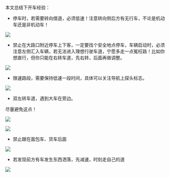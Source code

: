 

本文总结下开车经验：  



- 停车时，若需要转向借道，必须低速！注意转向侧后方有无行车，不论是机动车还是非机动车！  

![](https://yyc-images.oss-cn-beijing.aliyuncs.com/停车转向.png)  


- 禁止在大路口附近停车上下客，一定要找个安全地点停车，车辆启动时，必须注意左侧汇入车辆，若无法进入理想行驶车道，宁愿多走一点冤枉路！比如你想直行，但你只能在右转车道，先右转，后面再做调整。  

![](https://yyc-images.oss-cn-beijing.aliyuncs.com/提前变道_或者将错就错.png)  


- 限速路段，需要保持低速一段时间，具体可以关注导航上探头标志。  

![](https://yyc-images.oss-cn-beijing.aliyuncs.com/限速.png)  

- 双左转车道，遇到大车在旁边。  

尽量避免这点！  


![](https://yyc-images.oss-cn-beijing.aliyuncs.com/左转遇大车在左.png)  

![](https://yyc-images.oss-cn-beijing.aliyuncs.com/左转遇大车在右.png)  


- 禁止跟在面包车、货车后面  

![](https://yyc-images.oss-cn-beijing.aliyuncs.com/防止面包车_货车东西洒落.png)  


- 若发现前方有车发生东西洒落，先减速，时刻走自己的道  

![](https://yyc-images.oss-cn-beijing.aliyuncs.com/发现前方有东西洒落_时刻走自己的道.png)  


